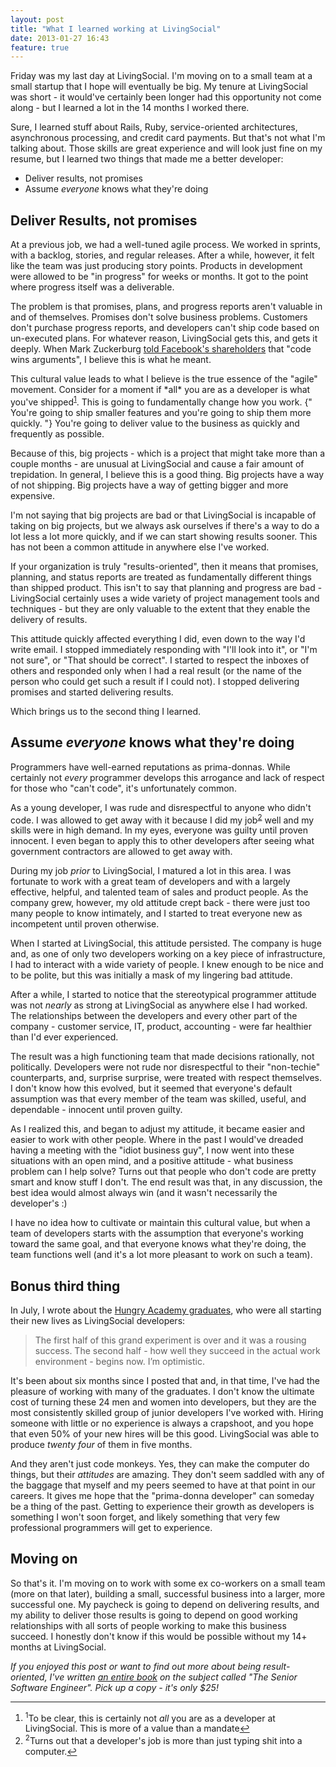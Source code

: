 ```yaml
---
layout: post
title: "What I learned working at LivingSocial"
date: 2013-01-27 16:43
feature: true
---
```


Friday was my last day at LivingSocial.  I'm moving on to a small team at a small startup that I hope will eventually be big.  My tenure at LivingSocial was short - it would've certainly been longer had this opportunity not come along - but I learned a lot in the 14 months I worked there.

Sure, I learned stuff about Rails, Ruby, service-oriented architectures, asynchronous processing, and credit card payments.  But
that's not what I'm talking about.  Those skills are great experience and will look just fine on my resume, but I learned two
things that made me a better developer:

* Deliver results, not promises
* Assume *everyone* knows what they're doing

<!-- more -->

## Deliver Results, not promises

At a previous job, we had a well-tuned agile process.  We worked in sprints, with a backlog, stories, and regular releases.  After a while, however, it felt like the team was just producing story points.  Products in development were allowed to be "in progress" for weeks or months.  It got to the point where progress itself was a deliverable.

The problem is that promises, plans, and progress reports aren't valuable in and of themselves.  Promises don't solve business
problems.  Customers don't purchase progress reports, and developers can't ship code based on un-executed plans.  For whatever
reason, LivingSocial gets this, and gets it deeply.  When Mark Zuckerburg [told Facebook's shareholders][fbletter] that "code wins arguments",
I believe this is what he meant.

<div class='has-pullquote'>
This cultural value leads to what I believe is the true essence of the "agile" movement.  Consider for a moment if *all* you are
as a developer is what you've shipped<a name="back-1"></a><sup><a href="#1">1</a></sup>.  This is going to fundamentally change how you work. {" You're going to ship smaller features and you're going to ship them more quickly. "}  You're going to deliver value to the business as quickly and frequently as possible.
</div>

Because of this, big projects - which is a project that might take more than a couple months - are unusual at LivingSocial and cause a fair amount of trepidation.  In general, I believe this is a good thing.  Big projects have a way of not shipping.  Big projects have a way of getting bigger and more expensive.

I'm not saying that big projects are bad or that LivingSocial is incapable of taking on big projects, but we always ask ourselves
if there's a way to do a lot less a lot more quickly, and if we can start showing results sooner.  This has not been a common attitude in anywhere else I've worked.

If your organization is truly "results-oriented", then it means that promises, planning, and status reports are treated as
fundamentally different things than shipped product.  This isn't to say that planning and progress are bad - LivingSocial
certainly uses a wide variety of project management tools and techniques - but they are only valuable to the extent that they
enable the delivery of results.

This attitude quickly affected everything I did, even down to the way I'd write email. I stopped immediately responding with "I'll look into it", or "I'm not sure", or "That should be correct".  I started to respect the inboxes of others and responded only when I had a real result (or the name of the person who could get such a result if I could not).  I stopped delivering promises and started delivering results.

Which brings us to the second thing I learned.

## Assume *everyone* knows what they're doing

Programmers have well-earned reputations as prima-donnas.  While certainly not *every* programmer develops this arrogance and lack of respect for those who "can't code", it's unfortunately common.

As a young developer, I was rude and disrespectful to anyone who didn't code.  I was allowed to get away with it because I did my job<a name="back-2"></a><sup><a href="#2">2</a></sup> well and my skills were in high demand.  In my eyes, everyone was guilty until proven innocent.  I even began to apply this to other developers after seeing what government contractors are allowed to get away with.

During my job *prior* to LivingSocial, I matured a lot in this area.  I was fortunate to work with a great team of developers and with a largely effective, helpful, and talented team of sales and product people.  As the company grew, however, my old attitude crept back - there were just too many people to know intimately, and I started to treat everyone new as incompetent until proven otherwise.

When I started at LivingSocial, this attitude persisted.  The company is huge and, as one of only two developers working on a key
piece of infrastructure, I had to interact with a wide variety of people.  I knew enough to be nice and to be polite, but this
was initially a mask of my lingering bad attitude.

After a while, I started to notice that the stereotypical programmer attitude was not *nearly* as strong at LivingSocial as anywhere else I had worked.  The relationships between the developers and every other part of the company - customer service, IT, product, accounting - were far healthier than I'd ever experienced.

<div class='has-pullquote'>
The result was a high functioning team that made decisions rationally, not politically.  Developers were not rude nor disrespectful to their "non-techie" counterparts, and, surprise surprise, were treated with respect themselves.  I don't know how this evolved, but it seemed that  <span class='pullquote'> everyone's default assumption was that every member of the team was skilled, useful, and dependable </span>  - innocent until proven guilty.
</div>

As I realized this, and began to adjust my attitude, it became easier and easier to work with other people.  Where in the past I would've dreaded having a meeting with the "idiot business guy", I now went into these situations with an open mind, and a positive attitude - what business problem can I help solve?  Turns out that people who don't code are pretty smart and know stuff I don't. The end result was that, in any discussion, the best idea would almost always win (and it wasn't necessarily the developer's :)

I have no idea how to cultivate or maintain this cultural value, but when a team of developers starts with the assumption that
everyone's working toward the same goal, and that everyone knows what they're doing, the team functions well (and it's a lot more
pleasant to work on such a team).

## Bonus third thing

In July, I wrote about the [Hungry Academy graduates][hapost], who were all starting their new lives as LivingSocial developers:

> The first half of this grand experiment is over and it was a rousing success. The second half - how well they succeed in the actual work environment - begins now. I’m optimistic.

It's been about six months since I posted that and, in that time, I've had the pleasure of working with many of the graduates.  I don't know the ultimate cost of turning these 24 men and women into developers, but they are the most consistently skilled group of junior developers I've worked with.  Hiring someone with little or no experience is always a crapshoot, and you hope that even 50% of your new hires will be this good. LivingSocial was able to produce *twenty four* of them in five months.

And they aren't just code monkeys.  Yes, they can make the computer do things, but their *attitudes* are amazing.  They don't seem saddled with
any of the baggage that myself and my peers seemed to have at that point in our careers.  It gives me hope that the "prima-donna
developer" can someday be a thing of the past.  Getting to experience their growth as developers is something I won't soon forget, and likely something that very few professional programmers will get to experience.

## Moving on

So that's it.  I'm moving on to work with some ex co-workers on a small team (more on that later), building a small, successful business into a larger, more successful one.  My paycheck is going to depend on delivering results, and my ability to deliver those results is going to depend on good working relationships with all sorts of people working to make this business succeed.  I honestly don't know if this would be possible without my 14+ months at LivingSocial.

_If you enjoyed this post or want to find out more about being result-oriented, I've written [an entire book][sweng] on the subject called "The Senior Software Engineer".  Pick up a copy - it's only $25!_

---

<footer class='footnotes'>
<ol>
<li>
<a name='1'></a>
<sup>1</sup>To be clear, this is certainly not <em>all</em> you are as a developer at LivingSocial.  This is more of a value than a mandate<a href='#back-1'>↩</a>
</li>
<li>
<a name='2'></a>
<sup>2</sup>Turns out that a developer's job is more than just typing shit into a computer.<a href='#back-1'>↩</a>
</li>
</ol></footer>

[hapost]: http://www.naildrivin5.com/blog/2012/07/30/hungry-academy-graduates.html
[fbletter]: http://www.ft.com/cms/s/2/a2109a54-4d88-11e1-b96c-00144feabdc0.html#axzz2JHe6EgfY
[sweng]: http://www.theseniorsoftwareengineer.com
